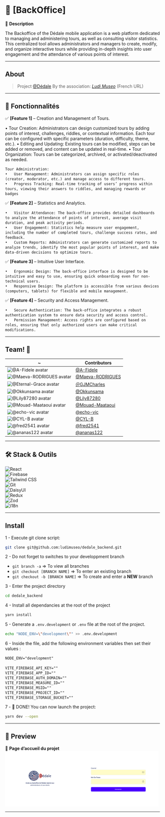 # 🚀 [BackOffice]

📝 **Description**

The Backoffice of the Dédale mobile application is a web platform dedicated to
managing and administering tours, as well as consulting visitor statistics. This
centralized tool allows administrators and managers to create, modify, and
organize interactive tours while providing in-depth insights into user
engagement and the attendance of various points of interest.

---

## About

> Project [@Dédale][UrlPj] By the association:
> [_Ludi Museo_](https://www.ludimuseo.fr/lassociation/) (French URL)

[UrlPj]: https://github.com/ludimuseo/dedale_backend/

---

## 🎯 Fonctionnalités

✅ **[Feature 1]** – Creation and Management of Tours.

• Tour Creation: Administrators can design customized tours by adding points of
interest, challenges, riddles, or contextual information. Each tour can be
configured with specific parameters (duration, difficulty, theme, etc.). •
Editing and Updating: Existing tours can be modified, steps can be added or
removed, and content can be updated in real-time. • Tour Organization: Tours can
be categorized, archived, or activated/deactivated as needed.

    Tour Administration:
    •	User Management: Administrators can assign specific roles (creator, moderator, etc.) and manage access to different tours.
    •	Progress Tracking: Real-time tracking of users’ progress within tours, viewing their answers to riddles, and managing rewards or badges

✅ **[Feature 2]** – Statistics and Analytics.

    •	Visitor Attendance: The back-office provides detailed dashboards to analyze the attendance of points of interest, average visit duration, and peak activity periods.
    •	User Engagement: Statistics help measure user engagement, including the number of completed tours, challenge success rates, and feedback.
    •	Custom Reports: Administrators can generate customized reports to analyze trends, identify the most popular points of interest, and make data-driven decisions to optimize tours.

✅ **[Feature 3]** – Intuitive User Interface.

    •	Ergonomic Design: The back-office interface is designed to be intuitive and easy to use, ensuring quick onboarding even for non-technical users.
    •	Responsive Design: The platform is accessible from various devices (computers, tablets) for flexible and mobile management.

✅ **[Feature 4]** – Security and Access Management.

    •	Secure Authentication: The back-office integrates a robust authentication system to ensure data security and access control.
    •	Permission Management: Access rights are configured based on roles, ensuring that only authorized users can make critical modifications.

---

## Team! 🥇

| ~                                                                                                            | Contributors               |
| ------------------------------------------------------------------------------------------------------------ | -------------------------- |
| <img src="https://avatars.githubusercontent.com/u/128374528?v=4" width="50" alt="@A-Fidele avatar" />        | [@A-Fidele][User01]        |
| <img src="https://avatars.githubusercontent.com/u/167294285?v=4" width="50" alt="@Maeva-RODRIGUES avatar" /> | [@Maeva-RODRIGUES][User02] |
| <img src="https://avatars.githubusercontent.com/u/91600327?v=4" width="50" alt="@Eternal-Grace avatar" />    | [＠GJMCharles ][User03]   |
| <img src="https://avatars.githubusercontent.com/u/13797688?v=4" width="50" alt="@Okkunsama avatar" />        | [@Okkunsama][User04]       |
| <img src="https://avatars.githubusercontent.com/u/128263899?v=4" width="50" alt="@Lily87280 avatar" />       | [@Lily87280][User05]       |
| <img src="https://avatars.githubusercontent.com/u/151648856?v=4" width="50" alt="@Mouad-Maataoui avatar" />  | [@Mouad-Maataoui][User06]  |
| <img src="https://avatars.githubusercontent.com/u/18648482?v=4" width="50" alt="@echo-vic avatar" />         | [@echo-vic][User07]        |
| <img src="https://avatars.githubusercontent.com/u/88055801?v=4" width="50" alt="@CYL-B avatar" />            | [@CYL-B][User08]           |
| <img src="https://avatars.githubusercontent.com/u/3463006?v=4" width="50" alt="@fred2541 avatar" />          | [@fred2541][User09]        |
| <img src="https://avatars.githubusercontent.com/u/122387449?v=4" width="50" alt="@ananas122 avatar" />       | [@ananas122][User10]       |

[User01]: https://github.com/A-Fidele/
[User02]: https://github.com/Maeva-RODRIGUES/
[User03]: https://github.com/GJMCharles
[User04]: https://github.com/okkunsama/
[User05]: https://github.com/Lily87280/
[User06]: https://github.com/Mouad-Maataoui/
[User07]: https://github.com/echo-vic/
[User08]: https://github.com/CYL-B/
[User09]: https://github.com/fred2541/
[User10]: https://github.com/ananas122/

---

## 🛠️ Stack & Outils

![React](https://img.shields.io/badge/-React-61DAFB?logo=react&logoColor=white&style=flat)  
![Firebase](https://img.shields.io/badge/-Firebase-FFCA28?logo=firebase&logoColor=white&style=flat)  
![Tailwind CSS](https://img.shields.io/badge/-TailwindCSS-38B2AC?logo=tailwind-css&logoColor=white&style=flat)  
![Git](https://img.shields.io/badge/-Git-F05032?logo=git&logoColor=white&style=flat)  
![DaisyUI](https://img.shields.io/badge/-DaisyUI-5A0EF8?logo=daisyui&logoColor=white&style=flat)  
![Redux](https://img.shields.io/badge/-Redux-764ABC?logo=redux&logoColor=white&style=flat)  
![Zod](https://img.shields.io/badge/-Zod-1E90FF?logo=zod&logoColor=white&style=flat)  
![i18n](https://img.shields.io/badge/-i18n-FFD700?logo=i18n&logoColor=white&style=flat)


---

## Install

1 - Execute git clone script:

```bash
git clone git@github.com:ludimuseo/dedale_backend.git
```

2 - Do not forget to switches to your developpment branch

- `git branch -a` => To view all branches
- `git checkout [BRANCH NAME]` => To enter an existing branch
- `git checkout -b [BRANCH NAME]` => To create and enter a **NEW** branch

3 - Enter the project directory

```bash
cd dedale_backend
```

4 - Install all dependancies at the root of the project

```bash
yarn install
```

5 - Generate a `.env.development` or `.env` file at the root of the project.

```bash
echo "NODE_ENV=\"development\"" >> .env.development
```

6 - Inside the file, add the following environment variables then set their
values :

```env
NODE_ENV="development"

VITE_FIREBASE_API_KEY=""
VITE_FIREBASE_APP_ID=""
VITE_FIREBASE_AUTH_DOMAIN=""
VITE_FIREBASE_MEASURE_ID=""
VITE_FIREBASE_MSID=""
VITE_FIREBASE_PROJECT_ID=""
VITE_FIREBASE_STORAGE_BUCKET=""
```

7 - 🎉 DONE! You can now launch the project:

```bash
yarn dev --open
```

---

## 📸 Preview

📌 **Page d’accueil du projet**  
<img src="./src/assets/imgs/BackOffice Dedale.png" alt="dedale" width="500" height="180"/>

---

